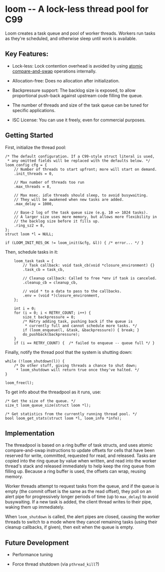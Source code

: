 # loom -- A lock-less thread pool for C99

Loom creates a task queue and pool of worker threads. Workers run tasks
as they're scheduled, and otherwise sleep until work is available.


## Key Features:

- Lock-less: Lock contention overhead is avoided by using [atomic
  compare-and-swap][1] operations internally.

- Allocation-free: Does no allocation after initialization.

- Backpressure support: The backlog size is exposed, to allow
  proportional push-back against upstream code filling the queue.

- The number of threads and size of the task queue can be tuned for
  specific applications.

- ISC License: You can use it freely, even for commercial purposes.


[1]: http://en.wikipedia.org/wiki/Compare-and-swap


## Getting Started

First, initialize the thread pool:

    /* The default configuration. If a C99-style struct literal is used,
     * any omitted fields will be replaced with the defaults below. */
    loom_config cfg = {
        // Number of threads to start upfront; more will start on demand.
        .init_threads = 0,

        // Max number of threads too run
        .max_threads = 8,

        // Max msec. idle threads should sleep, to avoid busywaiting.
        // They will be awakened when new tasks are added.
        .max_delay = 1000,
        
        // Base-2 log of the task queue size (e.g. 10 => 1024 tasks).
        // A larger size uses more memory, but allows more flexibility in
        // the backlog size before it fills up.
        .ring_sz2 = 8,
    };
    struct loom *l = NULL;

    if (LOOM_INIT_RES_OK != loom_init(&cfg, &l)) { /* error... */ }


Then, schedule tasks in it:

        loom_task task = {
            // Task callback: void task_cb(void *closure_environment) {}
            .task_cb = task_cb,

            // Cleanup callback: Called to free *env if task is canceled.
            .cleanup_cb = cleanup_cb,

            // void * to a data to pass to the callbacks.
            .env = (void *)closure_environment,
        };

        int i = 0;
        for (i = 0; i < RETRY_COUNT; i++) {
            size_t backpressure = 0;
            /* Retry adding task, pushing back if the queue is
             * currently full and cannot schedule more tasks. */
            if (loom_enqueue(l, &task, &backpressure)) { break; }
            do_pushback(backpressure);
        }
        if (i == RETRY_COUNT) {  /* failed to enqueue -- queue full */ }


Finally, notify the thread pool that the system is shutting down:

    while (!loom_shutdown(l)) {
        /* Do other stuff, giving threads a chance to shut down;
         * loom_shutdown will return true once they've halted. */
    }

    loom_free(l);


To get info about the threadpool as it runs, use:

    /* Get the size of the queue. */
    size_t loom_queue_size(struct loom *l);
    
    /* Get statistics from the currently running thread pool. */
    bool loom_get_stats(struct loom *l, loom_info *info);


## Implementation

The threadpool is based on a ring buffer of task structs, and uses
atomic compare-and-swap instructions to update offsets for cells that
have been reserved for write, committed, requested for read, and
released. Tasks are copied into the ring queue by value when written,
and read into the worker thread's stack and released immediately to help
keep the ring queue from filling up. Because a ring buffer is used, the
offsets can wrap, reusing memory.

Worker threads attempt to request tasks from the queue, and if the queue
is empty (the commit offset is the same as the read offset), they poll
on an alert pipe for progressively longer periods of time (up to
`max_delay`) to avoid busywaiting. If a new task is added, the client
thread writes to their pipe, waking them up immediately.

When `loom_shutdown` is called, the alert pipes are closed, causing the
worker threads to switch to a mode where they cancel remaining tasks
(using their cleanup callbacks, if given), then exit when the queue is
empty.


## Future Development

- Performance tuning

- Force thread shutdown (via `pthread_kill`?)
